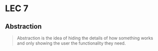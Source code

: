 # LEC 7
## Abstraction
> Abstraction is the idea of hiding the details of how something works and only showing the user the functionality they need.
>